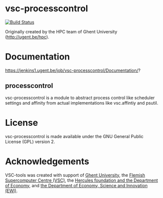 # vsc-processcontrol

[![Build Status](https://jenkins1.ugent.be/job/vsc-processcontrol/badge/icon)](https://jenkins1.ugent.be/job/vsc-processcontrol/)

Originally created by the HPC team of Ghent University (http://ugent.be/hpc).

# Documentation
https://jenkins1.ugent.be/job/vsc-processcontrol/Documentation/?

## processcontrol
vsc-processcontrol is a module to abstract process control like scheduler settings and
affinity from actual implementations like vsc.affintiy and psutil.

# License
vsc-processcontrol is made available under the GNU General Public License (GPL) version 2.

# Acknowledgements
VSC-tools was created with support of [Ghent University](http://www.ugent.be/en),
the [Flemish Supercomputer Centre (VSC)](https://vscentrum.be/nl/en),
the [Hercules foundation and the Department of Economy](http://www.herculesstichting.be/in_English),
and [the Department of Economy, Science and Innovation (EWI)](http://www.ewi-vlaanderen.be/en).

